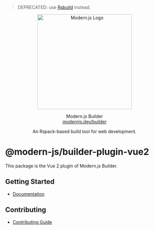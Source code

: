 > DEPRECATED: use [Rsbuild](https://github.com/web-infra-dev/rsbuild) instead.

<p align="center">
  <a href="https://modernjs.dev" target="blank"><img src="https://lf3-static.bytednsdoc.com/obj/eden-cn/ylaelkeh7nuhfnuhf/modernjs-cover.png" width="300" alt="Modern.js Logo" /></a>
</p>
<p align="center">
  Modern.js Builder
  <br/>
  <a href="https://modernjs.dev/builder/en" target="blank">
    modernjs.dev/builder
  </a>
</p>
<p align="center">
  An Rspack-based build tool for web development.
</p>

# @modern-js/builder-plugin-vue2

This package is the Vue 2 plugin of Modern.js Builder.

## Getting Started

- [Documentation](https://modernjs.dev/builder/en/plugins/plugin-vue2.html)

## Contributing

- [Contributing Guide](https://github.com/web-infra-dev/modern.js/blob/main/CONTRIBUTING.md)
